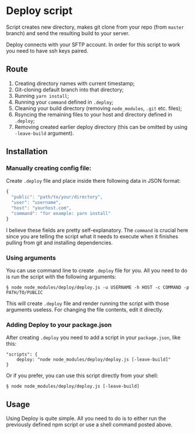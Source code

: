 # Deploy script

Script creates new directory, makes git clone from your repo (from `master` branch) and send the resulting build to your server.

Deploy connects with your SFTP account. In order for this script to work you need to have ssh keys paired.

## Route
1. Creating directory names with current timestamp;
2. Git-cloning default branch into that directory;
3. Running `yarn install`;
4. Running your `command` defined in `.deploy`;
5. Cleaning your build directory (removing `node_modules`, `.git` etc. files);
6. Rsyncing the remaining files to your host and directory defined in `.deploy`;
7. Removing created earlier deploy directory (this can be omitted by using `-leave-build` argument).

## Installation
### Manually creating config file:
Create `.deploy` file and place inside there following data in JSON format:
```javascript
{
  "public": "path/to/your/directory",
  "user": "username",
  "host": "yourhost.com",
  "command": "for example: yarn install"
}
``` 

I believe these fields are pretty self-explanatory. The `command` is crucial here since you are telling the script what it needs to execute when it finishes pulling from git and installing dependencies.

### Using arguments
You can use command line to create `.deploy` file for you. All you need to do is run the script with the following arguments:

```
§ node node_modules/deploy/deploy.js -u USERNAME -h HOST -c COMMAND -p PATH/TO/PUBLIC
```

This will create `.deploy` file and render running the script with those arguments useless. For changing the file contents, edit it directly.

### Adding Deploy to your package.json

After creating `.deploy` you need to add a script in your `package.json`, like this:
```
"scripts": {
	deploy: "node node_modules/deploy/deploy.js [-leave-build]"
}
```

Or if you prefer, you can use this script directly from your shell:

```
§ node node_modules/deploy/deploy.js [-leave-build]
```

## Usage
Using Deploy is quite simple. All you need to do is to either run the previously defined npm script or use a shell command posted above.